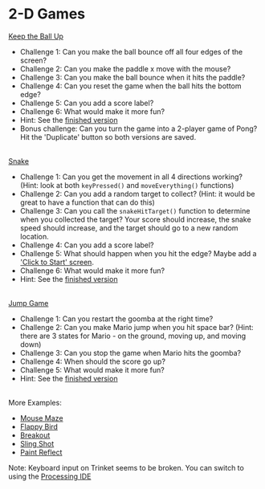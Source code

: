 # 2-D Games

[Keep the Ball Up](https://trinket.io/library/trinkets/25f46d8c06)
- Challenge 1: Can you make the ball bounce off all four edges of the screen?
- Challenge 2: Can you make the paddle x move with the mouse?
- Challenge 3: Can you make the ball bounce when it hits the paddle?
- Challenge 4: Can you reset the game when the ball hits the bottom edge?
- Challenge 5: Can you add a score label?
- Challenge 6: What would make it more fun?
- Hint: See the [finished version](https://trinket.io/library/trinkets/c1e47938a0)
- Bonus challenge: Can you turn the game into a 2-player game of Pong? Hit the 'Duplicate' button so both versions are saved.
<br><br>

[Snake](https://trinket.io/library/trinkets/55bff16f67)
- Challenge 1: Can you get the movement in all 4 directions working? (Hint: look at both `keyPressed()` and `moveEverything()` functions)
- Challenge 2: Can you add a random target to collect? (Hint: it would be great to have a function that can do this)
- Challenge 3: Can you call the `snakeHitTarget()` function to determine when you collected the target? Your score should increase, the snake speed should increase, and the target should go to a new random location.
- Challenge 4: Can you add a score label?
- Challenge 5: What should happen when you hit the edge? Maybe add a ['Click to Start' screen](https://trinket.io/library/trinkets/c493716bfb).
- Challenge 6: What would make it more fun?
- Hint: See the [finished version](https://trinket.io/library/trinkets/585b9609a0)
<br><br>

[Jump Game](https://trinket.io/library/trinkets/9ff495bca1)
- Challenge 1: Can you restart the goomba at the right time?
- Challenge 2: Can you make Mario jump when you hit space bar? (Hint: there are 3 states for Mario - on the ground, moving up, and moving down)
- Challenge 3: Can you stop the game when Mario hits the goomba?
- Challenge 4: When should the score go up?
- Challenge 5: What would make it more fun?
- Hint: See the [finished version](https://trinket.io/library/trinkets/d502a87209)
<br><br>

More Examples: 
- [Mouse Maze](https://trinket.io/python/01ad6f3b2a)
- [Flappy Bird](https://trinket.io/python/abc1389776)
- [Breakout](https://trinket.io/python/f3532e2f34)
- [Sling Shot](https://trinket.io/python/332349ead6)
- [Paint Reflect](https://trinket.io/python/9252c5936a)

Note: Keyboard input on Trinket seems to be broken. You can switch to using the [Processing IDE](https://processing.org/reference/environment/)
